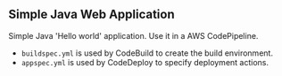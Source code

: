 ## Simple Java Web Application

Simple Java 'Hello world' application.  Use it in a AWS CodePipeline.

* `buildspec.yml` is used by CodeBuild to create the build environment.
* `appspec.yml` is used by CodeDeploy to specify deployment actions. 
